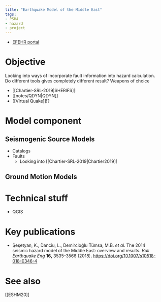 ```yaml
---
title: "Earthquake Model of the Middle East"
tags:
- PSHA
- hazard
- project
---
```


- [EFEHR portal](http://hazard.efehr.org/en/Documentation/specific-hazard-models/middle-east/overview/)

# Objective
Looking into ways of incorporate fault information into hazard calculation. Do different tools gives completely different result?
Weapons of choice
- [[Chartier-SRL-2019|SHERIFS]]
- [[notes/QDYN|QDYN]]
- [[Virtual Quake]]!?

# Model component
## Seismogenic Source Models
- Catalogs
- Faults
	- Looking into [[Chartier-SRL-2019|Chartier2019]]

## Ground Motion Models

# Technical stuff
- QGIS

# Key publications
- Şeşetyan, K., Danciu, L., Demircioğlu Tümsa, M.B. _et al._ The 2014 seismic hazard model of the Middle East: overview and results. _Bull Earthquake Eng_ **16,** 3535–3566 (2018). https://doi.org/10.1007/s10518-018-0346-4

# See also
[[ESHM20]]